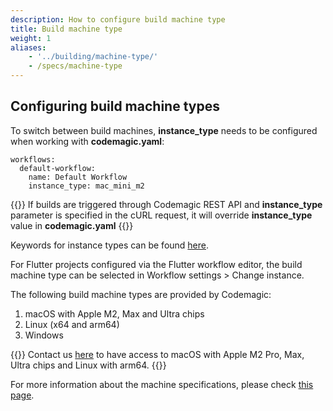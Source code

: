 ```yaml
---
description: How to configure build machine type
title: Build machine type
weight: 1
aliases:
    - '../building/machine-type/'
    - /specs/machine-type
---
```


## Configuring build machine types

To switch between build machines, **instance_type** needs to be configured when working with **codemagic.yaml**:

```
workflows:
  default-workflow:
    name: Default Workflow
    instance_type: mac_mini_m2
```

{{<notebox>}}
If builds are triggered through Codemagic REST API and **instance_type** parameter is specified in the cURL request, it will override **instance_type** value in **codemagic.yaml**
{{</notebox>}}

Keywords for instance types can be found [here](https://docs.codemagic.io/yaml-basic-configuration/yaml-getting-started/#instance-type).

For Flutter projects configured via the Flutter workflow editor, the build machine type can be selected in Workflow settings > Change instance.

The following build machine types are provided by Codemagic:

1. macOS with Apple M2, Max and Ultra chips
2. Linux (x64 and arm64)
3. Windows
   
{{<notebox>}}
Contact us [here](https://codemagic.io/contact/) to have access to macOS with Apple M2 Pro, Max, Ultra chips and Linux with arm64.
{{</notebox>}}

For more information about the machine specifications, please check [this page](https://docs.codemagic.io/specs/versions-macos/).
